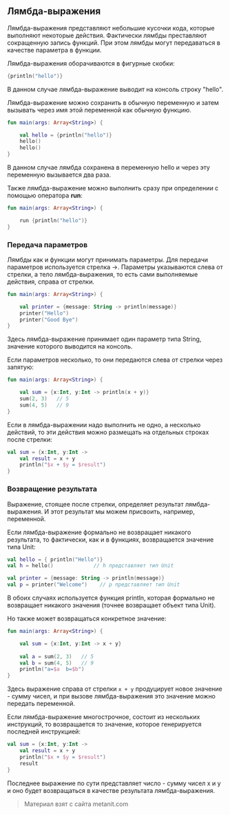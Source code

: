 ## Лямбда-выражения

Лямбда-выражения представляют небольшие кусочки кода, которые выполняют некоторые действия. Фактически лямбды преставляют сокращенную запись функций. При этом лямбды могут передаваться в качестве параметра в функции.

Лямбда-выражения оборачиваются в фигурные скобки:

```kotlin
{println("hello")}
```

В данном случае лямбда-выражение выводит на консоль строку "hello".

Лямбда-выражение можно сохранить в обычную переменную и затем вызывать через имя этой переменной как обычную функцию.

```kotlin
fun main(args: Array<String>) {

    val hello = {println("hello")}
    hello()
    hello()
}
```

В данном случае лямбда сохранена в переменную hello и через эту переменную вызывается два раза.

Также лямбда-выражение можно выполнить сразу при определении с помощью оператора **run**:

```kotlin
fun main(args: Array<String>) {

    run {println("hello")}
}
```

### Передача параметров

Лямбды как и функции могут принимать параметры. Для передачи параметров используется стрелка ->. Параметры указываются слева от стрелки, а тело лямбда-выражения, то есть сами выполняемые действия, справа от стрелки.

```kotlin
fun main(args: Array<String>) {

    val printer = {message: String -> println(message)}
    printer("Hello")
    printer("Good Bye")
}
```

Здесь лямбда-выражение принимает один параметр типа String, значение которого выводится на консоль.

Если параметров несколько, то они передаются слева от стрелки через запятую:

```kotlin
fun main(args: Array<String>) {

    val sum = {x:Int, y:Int -> println(x + y)}
    sum(2, 3)   // 5
    sum(4, 5)   // 9
}
```

Если в лямбда-выражении надо выполнить не одно, а несколько действий, то эти действия можно размещать на отдельных строках после стрелки:

```kotlin
val sum = {x:Int, y:Int ->
    val result = x + y
    println("$x + $y = $result")
}
```

### Возвращение результата

Выражение, стоящее после стрелки, определяет результат лямбда-выражения. И этот результат мы можем присвоить, например, переменной.

Если лямбда-выражение формально не возвращает никакого результата, то фактически, как и в функциях, возвращается значение типа Unit:

```kotlin
val hello = { println("Hello")}
val h = hello()             // h представляет тип Unit

val printer = {message: String -> println(message)}
val p = printer("Welcome")    // p представляет тип Unit
```

В обоих случаях используется функция println, которая формально не возвращает никакого значения (точнее возвращает объект типа Unit).

Но также может возвращаться конкретное значение:

```kotlin
fun main(args: Array<String>) {

    val sum = {x:Int, y:Int -> x + y}
    
    val a = sum(2, 3)   // 5
    val b = sum(4, 5)   // 9
    println("a=$a  b=$b")
}
```

Здесь выражение справа от стрелки `x + y` продуцирует новое значение - сумму чисел, и при вызове лямбда-выражения это значение можно передать переменной.

Если лямбда-выражение многострочное, состоит из нескольких инструкций, то возвращается то значение, которое генерируется последней инструкцией:

```kotlin
val sum = {x:Int, y:Int ->
    val result = x + y
    println("$x + $y = $result")
    result
}
```

Последнее выражение по сути представляет число - сумму чисел x и y и оно будет возвращаться в качестве результата лямбда-выражения.


> Материал взят с сайта metanit.com